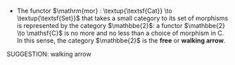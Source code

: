 -  The functor $\mathrm{mor} : \textup{\textsf{Cat}} \to \textup{\textsf{Set}}$ that takes a small category to its set of morphisms is represented by the category $\mathbbe{2}$: a functor $\mathbbe{2} \to \mathsf{C}$ is no more and no less than a choice of morphism in $\mathsf{C}$. In this sense, the category $\mathbbe{2}$ is the **free** or **walking arrow**.

SUGGESTION: walking arrow